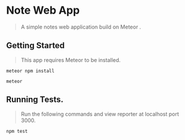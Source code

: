 # Note Web App

> A simple notes web application build on Meteor .



## Getting Started

> This app requires Meteor to be installed.

```
meteor npm install
```
```
meteor
```


## Running Tests.

> Run the following commands and view reporter at localhost port 3000.
```
npm test
```
